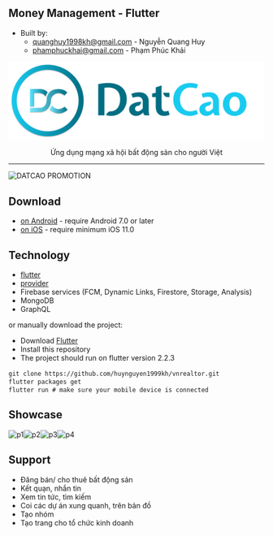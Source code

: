 ## Money Management - Flutter

* Built by: 
  * quanghuy1998kh@gmail.com - Nguyễn Quang Huy
  * phamphuckhai@gmail.com - Phạm Phúc Khải  

<p align="center"> <img src ="./assets/image/logo_full.png" /> </p>
<p align="center"> Ứng dụng mạng xã hội bất động sản cho người Việt </p>

---
![DATCAO PROMOTION](https://drive.google.com/uc?export=view&id=15apyx8kdT5de9sUxDrmbMU2fzNDXOK-3)

## Download

- [on Android](https://play.google.com/store/apps/details?id=com.datcao.mobile) - require Android 7.0 or later
- [on iOS](https://apps.apple.com/vn/app/datcao/id1554414069) - require minimum iOS 11.0

## Technology

- [flutter](https://flutter.dev/)
- [provider](https://pub.dev/packages/provider)
- Firebase services (FCM, Dynamic Links, Firestore, Storage, Analysis)
- MongoDB
- GraphQL

or manually download the project:

- Download [Flutter](https://flutter.dev/docs/get-started/install)
- Install this repository
- The project should run on flutter version 2.2.3
```
git clone https://github.com/huynguyen1999kh/vnrealtor.git 
flutter packages get
flutter run # make sure your mobile device is connected
```


## Showcase

![p1]![p2]![p3]![p4]

## Support 

 - Đăng bán/ cho thuê bất động sản
 - Kết quạn, nhắn tin
 - Xem tin tức, tìm kiếm
 - Coi các dự án xung quanh, trên bản đồ
 - Tạo nhóm
 - Tạo trang cho tổ chức kinh doanh


[p1]: https://drive.google.com/uc?export=view&id=1eZVvpkEP1GJMCm1tLLeakbz4NS7GA8jq
[p2]: https://drive.google.com/uc?export=view&id=1aUtDjkRjGD6EXDehhKn3ldJ95ZFe0JlO
[p3]: https://drive.google.com/uc?export=view&id=1SbRxjF8778F9MzpXr6R_ss_b26hZWj10
[p4]: https://drive.google.com/uc?export=view&id=1enE9Ccn9XQGofclTO7jteGfOaEmDvsDU
